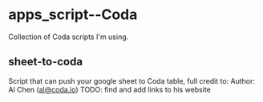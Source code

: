 # apps_script--Coda
Collection of Coda scripts I'm using.


## sheet-to-coda
Script that can push your google sheet to Coda table, full credit to: Author: Al Chen (al@coda.io)
TODO: find and add links to his website
